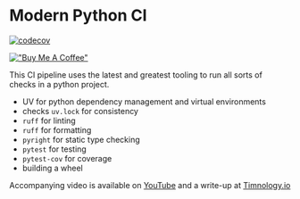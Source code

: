 # Modern Python CI

[![codecov](https://codecov.io/github/hessaydi/uv-github-actions/graph/badge.svg?token=V7PPBOI0F0)](https://codecov.io/github/hessaydi/uv-github-actions)

[!["Buy Me A Coffee"](https://www.buymeacoffee.com/assets/img/custom_images/orange_img.png)](https://buymeacoffee.com/hessaydi)


This CI pipeline uses the latest and greatest tooling to run all sorts of checks in a python project.

- UV for python dependency management and virtual environments
- checks `uv.lock` for consistency
- `ruff` for linting
- `ruff` for formatting
- `pyright` for static type checking
- `pytest` for testing
- `pytest-cov` for coverage
- building a wheel

Accompanying video is available on [YouTube](https://www.youtube.com/watch?v=Y6D2XaFV3Cc) and a write-up at [Timnology.io](https://www.timnology.io/articles/python-ci)
